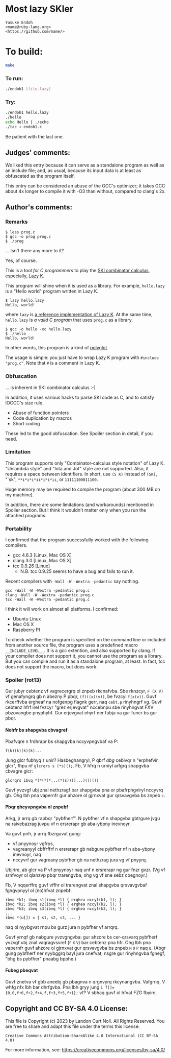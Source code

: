 # Most lazy SKIer

    Yusuke Endoh  
    <mame@ruby-lang.org>  
    <https://github.com/mame/>  

# To build:

```sh
make
```

### To run:

```sh
./endoh1 [file.lazy]
```

### Try:

```sh
./endoh1 hello.lazy
./hello
echo Hello | ./echo 
./tac < endoh1.c
```

Be patient with the last one.

## Judges' comments:

We liked this entry because it can serve as a standalone program as well as an include file; and, as usual,
because its input data is at least as obfuscated as the program itself.

This entry can be considered an abuse of the GCC's optimizer; it takes GCC about 4x longer to compile it
with -O3 than without, compared to clang's 2x.

## Author's comments:

### Remarks

    $ less prog.c
    $ gcc -o prog prog.c
    $ ./prog

... Isn't there any more to it?

Yes, of course.

This is a tool *for C programmers* to play the [SKI combinator calculus][1],
especially, [Lazy K][2].

This program will shine when it is used as a library.
For example, `hello.lazy` is a "Hello world" program written in Lazy K.

    $ lazy hello.lazy
    Hello, world!

where `lazy` is [a reference implementation of Lazy K][3].
At the same time, `hello.lazy` is *a valid C program* that uses `prog.c` as a library.

    $ gcc -o hello -xc hello.lazy
    $ ./hello
    Hello, world!

In other words, this program is a kind of [polyglot][4].

The usage is simple:
you just have to wrap Lazy K program with `#include "prog.c"`.
Note that `#` is a comment in Lazy K.

[1]: http://en.wikipedia.org/wiki/SKI_combinator_calculus
[2]: redacted
[3]: redacted
[4]: http://en.wikipedia.org/wiki/Polyglot_%28computing%29

### Obfuscation

... is inherent in SKI combinator calculus :-)

In addition, it uses various hacks to parse SKI code as C,
and to satisfy IOCCC's size rule.

* Abuse of function pointers
* Code duplication by macros
* Short coding

These led to the good obfuscation.
See Spoiler section in detail, if you need.

### Limitation

This program supports only "Combinator-calculus style notation" of Lazy K.
"Unlambda style" and "Iota and Jot" style are not supported.
Also, it requires a space between identifiers.
In short, use `(S K)` instead of `(SK)`, "\`sk", `**i*i*i*ii*i*i*ii`,
or `11111100011100`.

Huge memory may be required to compile the program
(about 300 MB on my machine).

In addition, there are some limitations (and workarounds)
mentioned in Spoiler section.
But I think it wouldn't matter only when you run the attached programs.

### Portability

I confirmed that the program successfully worked
with the following compilers.

  * gcc 4.6.3 [Linux, Mac OS X]
  * clang 3.0 [Linux, Mac OS X]
  * tcc 0.9.26 [Linux]
    * N.B. tcc 0.9.25 seems to have a bug and fails to run it.

Recent compilers with `-Wall -W -Wextra -pedantic` say nothing.

    gcc -Wall -W -Wextra -pedantic prog.c
    clang -Wall -W -Wextra -pedantic prog.c
    tcc -Wall -W -Wextra -pedantic prog.c

I think it will work on almost all platforms.  I confirmed:

  * Ubuntu Linux
  * Mac OS X
  * Raspberry PI

To check whether the program is specified on the command line
or included from another source file,
the program uses a predefined macro `__INCLUDE_LEVEL__`.
It is a gcc extention, and also supported by clang.
If your compiler does not support it,
you cannot use the program as a library.
But you can compile and run it as a standalone program, at least.
In fact, tcc does not support the macro, but does work.

### Spoiler (rot13)

Gur jubyr cebtenz vf vagrecergrq ol znpeb rkcnafvba.
Sbe rknzcyr, `F (X V)` vf genafyngrq gb n abezny P pbqr, `(f)((x)(v))`,
be fvzcyl `f(x(v))`.
Guvf rkcerffvba ergheaf na nofgenpg flagnk gerr,
naq `cebt.p` rinyhngrf vg.
Guvf cebtenz hfrf irel fvzcyr "grez erjevgvat" nccebnpu
sbe rinyhngvat FXV pbzovangbe pnyphyhf.
Gur erjevgvat ehyrf ner fubja va gur funcr bs gur pbqr.

#### Nohfr bs shapgvba cbvagref

Pbafvqre n frdhrapr bs shapgvba nccyvpngvbaf va P:

    f(k)(k)(k)(k)...

Jung glcr fubhyq `f` unir?
Hasbeghangryl, P qbrf *abg* cebivqr n "erphefvir glcr",
fhpu nf `glcrqrs s (*s)();`.
Fb, V hfrq n urniyl arfgrq shapgvba cbvagre glcr:

    glcrqrs ibvq *(*(*(*...(*(s))()...)())())

Guvf yvzvgf ubj znal nethzragf bar shapgvba pna or pbafrphgviryl nccyvrq gb.
Ohg lbh pna vapernfr gur ahzore ol gjrnxvat gur qrsvavgvba bs znpeb `c`.


#### Pbqr qhcyvpngvba ol znpebf

Arkg, jr arrq gb rapbqr "pybfherf".
N pybfher vf n shapgvba gbtrgure jvgu na raivebazrag
juvpu vf n ersrerapr gb aba-ybpny inevnoyr.

Va guvf pnfr, jr arrq fbzrguvat gung:

  * vf pnyynoyr vgfrys,
  * vagreanyyl cbffrffrf n ersrerapr gb nabgure pybfher nf n aba-ybpny inevnoyr, naq
  * nccyvrf gur vagreany pybfher gb na nethzrag jura vg vf pnyyrq.

Ubjrire, ab glcr va P vf pnyynoyr naq unf n ersrerapr ng gur fnzr gvzr.
(Vg vf srnfvoyr ol qlanzvp pbqr trarengvba, ohg vg vf sne sebz cbegnoyr.)

Fb, V nqqerffrq guvf vffhr ol trarengvat znal shapgvba qrsvavgvbaf
fgngvpnyyl ol (no)hfvat znpebf:

    ibvq *k1; ibvq s1(ibvq *l) { erghea nccyl(k1, l); }
    ibvq *k2; ibvq s2(ibvq *l) { erghea nccyl(k2, l); }
    ibvq *k3; ibvq s3(ibvq *l) { erghea nccyl(k3, l); }
    ...
    ibvq *(u[]) = { s1, s2, s3, ... }

naq ol nyybgvat rnpu bs gurz jura n pybfher vf arrqrq.

Guvf yrnqf gb nabgure yvzvgngvba:
gur ahzore bs cer-qrsvarq pybfherf yvzvgf
ubj znal vaqragvsvref (`F` `X` `V`) bar cebtenz pna hfr.
Ohg lbh pna vapernfr guvf ahzore
ol gjrnxvat gur qrsvavgvba bs znpeb `N` `O` `P` naq `Q`.
(Abgr gung pybfherf ner nyybggrq bayl jura cnefvat;
nsgre gur rinyhngvba fgnegf, "bhg bs pybfher" pnaabg bpphe.)

#### Fubeg pbeqvat

Guvf znetva vf gbb aneebj gb pbagnva n qrgnvyrq rkcynangvba.
Vafgrnq, V whfg nfx lbh bar dhrfgvba.
Pna lbh gryy jung `i f[]={0,0,f+6,f+2,f+4,f,f+3,f+5,f+1};` vf?
V sbhaq guvf ol hfvat FZG fbyire.

## Copyright and CC BY-SA 4.0 License:

This file is Copyright (c) 2023 by Landon Curt Noll.  All Rights Reserved.
You are free to share and adapt this file under the terms this license:

    Creative Commons Attribution-ShareAlike 4.0 International (CC BY-SA 4.0)

For more information, see: https://creativecommons.org/licenses/by-sa/4.0/
